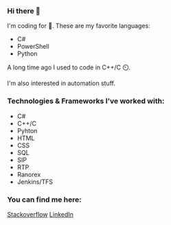 ### Hi there 👋

I'm coding for 🍔. These are my favorite languages:

- C#
- PowerShell
- Python

A long time ago I used to code in C++/C ⏲️.

I'm also interested in automation stuff.


### Technologies & Frameworks I've worked with:

- C#
- C++/C
- Pyhton
- HTML
- CSS
- SQL
- SIP
- RTP
- Ranorex
- Jenkins/TFS

### You can find me here:

[Stackoverflow](https://stackoverflow.com/users/6270170/moerwald)
[LinkedIn](https://www.linkedin.com/in/andreas-mewald/)


<!--
**moerwald/moerwald** is a ✨ _special_ ✨ repository because its `README.md` (this file) appears on your GitHub profile.

Here are some ideas to get you started:

- 🔭 I’m currently working on ...
- 🌱 I’m currently learning ...
- 👯 I’m looking to collaborate on ...
- 🤔 I’m looking for help with ...
- 💬 Ask me about ...
- 📫 How to reach me: ...
- 😄 Pronouns: ...
- ⚡ Fun fact: ...
-->
